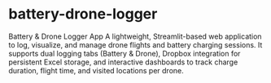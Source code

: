 # battery-drone-logger
Battery &amp; Drone Logger App A lightweight, Streamlit-based web application to log, visualize, and manage drone flights and battery charging sessions. It supports dual logging tabs (Battery &amp; Drone), Dropbox integration for persistent Excel storage, and interactive dashboards to track charge duration, flight time, and visited locations per drone.
